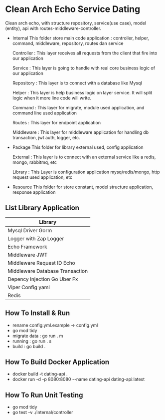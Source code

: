 # Clean Arch Echo Service Dating

Clean arch echo, with structure repository, service(use case), model (entity), api with routes-middleware-controller.

-   Internal 
    This folder store main code application : controller, helper, command, middleware, repository, routes dan service 

    Controller : 
    This layer receives all requests from the client that fire into our application

    Service :
    This layer is going to handle with real core business logic of our application

    Repository :
    This layer is to connect with a database like Mysql

    Helper : 
    This layer is help business logic on layer service. It will split logic when it more line code will write.

    Command : 
    This layer for migrate, module used application, and command line used application

    Routes :
    This layer for endpoint application

    Middleware : 
    This layer for middleware application for handling db transaction, jwt auth, logger, etc.


-   Package
    This folder for library external used, config application

    External : 
    This layer is to connect with an external service like a redis, mongo, rabbitmq, etc

    Library :
    This Layer is configuration application mysq/redis/mongo, http request used application, etc

-   Resource 
    This folder for store constant, model structure application, response application


## List Library Application

| Library                            | 
| ---------------------------------- | 
| Mysql Driver Gorm                  |
| Logger with Zap Logger             |
| Echo Framework                     |
| Middleware JWT                     |
| Middleware Request ID Echo         |
| Middleware Database Transaction    |
| Depency Injection Go Uber Fx       |
| Viper Config yaml                  |
| Redis                              |

## How To Install & Run

-   rename config.yml.example -> config.yml
-   go mod tidy
-   migrate data : go run . m
-   running : go run . s
-   build : go build .

## How To Build Docker Application 
-   docker build -t dating-api .
-   docker run -d -p 8080:8080 --name dating-api dating-api:latest

## How To Run Unit Testing
-   go mod tidy
-   go test -v ./internal/controller

